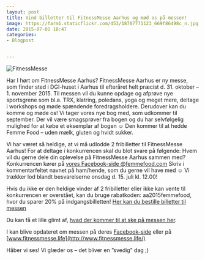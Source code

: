 ```yaml
---
layout: post
title: Vind billetter til FitnessMesse Aarhus og mød os på messen! 
image: https://farm1.staticflickr.com/453/18707771123_669f86498c_n.jpg
date: 2015-07-01 18:47
categories:
- Blogpost


---
```


![FitnessMesse](https://farm1.staticflickr.com/453/18707771123_669f86498c_z.jpg) 

Har I hørt om FitnessMesse Aarhus? FitnessMesse Aarhus er ny messe, som finder sted i DGI-huset i Aarhus til efteråret helt præcist d. 31. oktober – 1. november 2015. Til messen vil du kunne opdage og afprøve nye sportsgrene som bl.a. TRX, klatring, poledans, yoga og meget mere, deltage i workshops og møde spændende foredragsholdere. Derudover kan du komme og møde os! Vi tager vores nye bog med, som udkommer til september. Der vil være smagsprøver fra bogen og du har selvfølgelig mulighed for at købe et eksemplar af bogen ☺ Den kommer til at hedde Femme Food – uden mælk, gluten og hvidt sukker.Vi har været så heldige, at vi må udlodde 2 fribilletter til FitnessMesse Aarhus! For at deltage i konkurrencen skal du blot svare på følgende: Hvem vil du gerne dele din oplevelse på FitnessMesse Aarhus sammen med? Konkurrencen kører på [vores Facebook-side @femmefood.com](https://www.facebook.com/femmefood) Skriv i kommentarfeltet navnet på ham/hende, som du gerne vil have med ☺ Vi trækker lod blandt besvarelserne onsdag d. 15. juli kl. 12.00! Hvis du ikke er den heldige vinder af 2 fribilletter eller ikke kan vente til konkurrencen er overstået, kan du bruge rabatkoden: aa2015femmefood, hvor du sparer 20% på indgangsbilletten! [Her kan du bestille billetter til messen](https://billetto.dk/en/events/fitnessmesse-aarhus-2015)Du kan få et lille glimt af, [hvad der kommer til at ske på messen her](https://vimeo.com/129481350).I kan blive opdateret om messen på deres [Facebook-side](https://www.facebook.com/fitnessmesse?fref=ts) eller på [www.fitnessmesse.life](http://www.fitnessmesse.life/)Håber vi ses! Vi glæder os – det bliver en ”svedig” dag ;)













